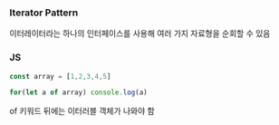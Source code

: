 ### Iterator Pattern

이터레이터라는 하나의 인터페이스를 사용해 여러 가지 자료형을 순회할 수 있음

### JS

```jsx
const array = [1,2,3,4,5]

for(let a of array) console.log(a)
```

of 키워드 뒤에는 이터러블 객체가 나와야 함
